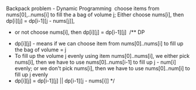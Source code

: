 Backpack problem - Dynamic Programming
​
choose items from nums[0],..nums[i] to fill the a bag of volume j;
Either choose nums[i], then dp[i][j] = dp[i-1][j - nums[j]],
- or not choose nums[i], then dp[i][j] = dp[i-1][j]
​
/** DP
* dp[i][j] - means if we can choose item from nums[0]..nums[i] to fill up the bag of volume = j
* To fill up the volume j evenly using item nums[0]..nums[i],
we either pick nums[i], then we have to use nums[0]..nums[i-1] to fill up j - num[i] evenly;
or we don't pick nums[i], then we have to use nums[0]..num[i] to fill up j evenly
* dp[i][j] = dp[i-1][j] || dp[i-1][j - nums[i]]
*/
​